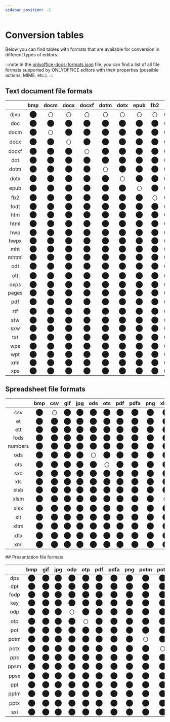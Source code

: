 ```yaml
---
sidebar_position: -2
---
```


# Conversion tables

Below you can find tables with formats that are available for conversion in different types of editors.

:::note
In the [onlyoffice-docs-formats.json](https://github.com/ONLYOFFICE/document-formats/blob/master/onlyoffice-docs-formats.json) file, you can find a list of all file formats supported by ONLYOFFICE editors with their properties (possible actions, MIME, etc.).
:::

## Text document file formats
<div className="conversion-table">

|       |   bmp    |   docm   |   docx   |  docxf   |   dotm   |   dotx   |   epub   |   fb2    |   gif    |   html   |   jpg    |   odt    |   ott    |   pdf    |   pdfa   |   png    |   rtf    |   txt    |
|:-----:|:--------:|:--------:|:--------:|:--------:|:--------:|:--------:|:--------:|:--------:|:--------:|:--------:|:--------:|:--------:|:--------:|:--------:|:--------:|:--------:|:--------:|:--------:|
| djvu  | &#x2B24; | &#x3007; | &#x3007; | &#x3007; | &#x3007; | &#x3007; | &#x3007; | &#x3007; | &#x2B24; | &#x3007; | &#x2B24; | &#x3007; | &#x3007; | &#x2B24; | &#x2B24; | &#x2B24; | &#x3007; | &#x3007; |
|  doc  | &#x2B24; | &#x2B24; | &#x2B24; | &#x2B24; | &#x2B24; | &#x2B24; | &#x2B24; | &#x2B24; | &#x2B24; | &#x2B24; | &#x2B24; | &#x2B24; | &#x2B24; | &#x2B24; | &#x2B24; | &#x2B24; | &#x2B24; | &#x2B24; |
| docm  | &#x2B24; | &#x3007; | &#x2B24; | &#x2B24; | &#x2B24; | &#x2B24; | &#x2B24; | &#x2B24; | &#x2B24; | &#x2B24; | &#x2B24; | &#x2B24; | &#x2B24; | &#x2B24; | &#x2B24; | &#x2B24; | &#x2B24; | &#x2B24; |
| docx  | &#x2B24; | &#x2B24; | &#x3007; | &#x2B24; | &#x2B24; | &#x2B24; | &#x2B24; | &#x2B24; | &#x2B24; | &#x2B24; | &#x2B24; | &#x2B24; | &#x2B24; | &#x2B24; | &#x2B24; | &#x2B24; | &#x2B24; | &#x2B24; |
| docxf | &#x2B24; | &#x2B24; | &#x2B24; | &#x3007; | &#x2B24; | &#x2B24; | &#x2B24; | &#x2B24; | &#x2B24; | &#x2B24; | &#x2B24; | &#x2B24; | &#x2B24; | &#x2B24; | &#x2B24; | &#x2B24; | &#x2B24; | &#x2B24; |
|  dot  | &#x2B24; | &#x2B24; | &#x2B24; | &#x2B24; | &#x2B24; | &#x2B24; | &#x2B24; | &#x2B24; | &#x2B24; | &#x2B24; | &#x2B24; | &#x2B24; | &#x2B24; | &#x2B24; | &#x2B24; | &#x2B24; | &#x2B24; | &#x2B24; |
| dotm  | &#x2B24; | &#x2B24; | &#x2B24; | &#x2B24; | &#x3007; | &#x2B24; | &#x2B24; | &#x2B24; | &#x2B24; | &#x2B24; | &#x2B24; | &#x2B24; | &#x2B24; | &#x2B24; | &#x2B24; | &#x2B24; | &#x2B24; | &#x2B24; |
| dotx  | &#x2B24; | &#x2B24; | &#x2B24; | &#x2B24; | &#x2B24; | &#x3007; | &#x2B24; | &#x2B24; | &#x2B24; | &#x2B24; | &#x2B24; | &#x2B24; | &#x2B24; | &#x2B24; | &#x2B24; | &#x2B24; | &#x2B24; | &#x2B24; |
| epub  | &#x2B24; | &#x2B24; | &#x2B24; | &#x2B24; | &#x2B24; | &#x2B24; | &#x3007; | &#x2B24; | &#x2B24; | &#x2B24; | &#x2B24; | &#x2B24; | &#x2B24; | &#x2B24; | &#x2B24; | &#x2B24; | &#x2B24; | &#x2B24; |
|  fb2  | &#x2B24; | &#x2B24; | &#x2B24; | &#x2B24; | &#x2B24; | &#x2B24; | &#x2B24; | &#x3007; | &#x2B24; | &#x2B24; | &#x2B24; | &#x2B24; | &#x2B24; | &#x2B24; | &#x2B24; | &#x2B24; | &#x2B24; | &#x2B24; |
| fodt  | &#x2B24; | &#x2B24; | &#x2B24; | &#x2B24; | &#x2B24; | &#x2B24; | &#x2B24; | &#x2B24; | &#x2B24; | &#x2B24; | &#x2B24; | &#x2B24; | &#x2B24; | &#x2B24; | &#x2B24; | &#x2B24; | &#x2B24; | &#x2B24; |
|  htm  | &#x2B24; | &#x2B24; | &#x2B24; | &#x2B24; | &#x2B24; | &#x2B24; | &#x2B24; | &#x2B24; | &#x2B24; | &#x2B24; | &#x2B24; | &#x2B24; | &#x2B24; | &#x2B24; | &#x2B24; | &#x2B24; | &#x2B24; | &#x2B24; |
| html  | &#x2B24; | &#x2B24; | &#x2B24; | &#x2B24; | &#x2B24; | &#x2B24; | &#x2B24; | &#x2B24; | &#x2B24; | &#x3007; | &#x2B24; | &#x2B24; | &#x2B24; | &#x2B24; | &#x2B24; | &#x2B24; | &#x2B24; | &#x2B24; |
|  hwp  | &#x2B24; | &#x2B24; | &#x2B24; | &#x2B24; | &#x2B24; | &#x2B24; | &#x2B24; | &#x2B24; | &#x2B24; | &#x2B24; | &#x2B24; | &#x2B24; | &#x2B24; | &#x2B24; | &#x2B24; | &#x2B24; | &#x2B24; | &#x2B24; |
| hwpx  | &#x2B24; | &#x2B24; | &#x2B24; | &#x2B24; | &#x2B24; | &#x2B24; | &#x2B24; | &#x2B24; | &#x2B24; | &#x2B24; | &#x2B24; | &#x2B24; | &#x2B24; | &#x2B24; | &#x2B24; | &#x2B24; | &#x2B24; | &#x2B24; |
|  mht  | &#x2B24; | &#x2B24; | &#x2B24; | &#x2B24; | &#x2B24; | &#x2B24; | &#x2B24; | &#x2B24; | &#x2B24; | &#x2B24; | &#x2B24; | &#x2B24; | &#x2B24; | &#x2B24; | &#x2B24; | &#x2B24; | &#x2B24; | &#x2B24; |
| mhtml | &#x2B24; | &#x2B24; | &#x2B24; | &#x2B24; | &#x2B24; | &#x2B24; | &#x2B24; | &#x2B24; | &#x2B24; | &#x2B24; | &#x2B24; | &#x2B24; | &#x2B24; | &#x2B24; | &#x2B24; | &#x2B24; | &#x2B24; | &#x2B24; |
|  odt  | &#x2B24; | &#x2B24; | &#x2B24; | &#x2B24; | &#x2B24; | &#x2B24; | &#x2B24; | &#x2B24; | &#x2B24; | &#x2B24; | &#x2B24; | &#x3007; | &#x2B24; | &#x2B24; | &#x2B24; | &#x2B24; | &#x2B24; | &#x2B24; |
|  ott  | &#x2B24; | &#x2B24; | &#x2B24; | &#x2B24; | &#x2B24; | &#x2B24; | &#x2B24; | &#x2B24; | &#x2B24; | &#x2B24; | &#x3007; | &#x2B24; | &#x3007; | &#x2B24; | &#x2B24; | &#x2B24; | &#x2B24; | &#x2B24; |
| oxps  | &#x2B24; | &#x2B24; | &#x2B24; | &#x2B24; | &#x2B24; | &#x2B24; | &#x2B24; | &#x2B24; | &#x2B24; | &#x2B24; | &#x2B24; | &#x2B24; | &#x2B24; | &#x2B24; | &#x2B24; | &#x2B24; | &#x2B24; | &#x2B24; |
| pages | &#x2B24; | &#x2B24; | &#x2B24; | &#x2B24; | &#x2B24; | &#x2B24; | &#x2B24; | &#x2B24; | &#x2B24; | &#x2B24; | &#x2B24; | &#x2B24; | &#x2B24; | &#x2B24; | &#x2B24; | &#x2B24; | &#x2B24; | &#x2B24; |
|  pdf  | &#x2B24; | &#x2B24; | &#x2B24; | &#x2B24; | &#x2B24; | &#x2B24; | &#x2B24; | &#x2B24; | &#x2B24; | &#x2B24; | &#x2B24; | &#x2B24; | &#x2B24; | &#x3007; | &#x2B24; | &#x2B24; | &#x2B24; | &#x2B24; |
|  rtf  | &#x2B24; | &#x2B24; | &#x2B24; | &#x2B24; | &#x2B24; | &#x2B24; | &#x2B24; | &#x2B24; | &#x2B24; | &#x2B24; | &#x2B24; | &#x2B24; | &#x2B24; | &#x2B24; | &#x2B24; | &#x2B24; | &#x3007; | &#x2B24; |
|  stw  | &#x2B24; | &#x2B24; | &#x2B24; | &#x2B24; | &#x2B24; | &#x2B24; | &#x2B24; | &#x2B24; | &#x2B24; | &#x2B24; | &#x2B24; | &#x2B24; | &#x2B24; | &#x2B24; | &#x2B24; | &#x2B24; | &#x2B24; | &#x2B24; |
|  sxw  | &#x2B24; | &#x2B24; | &#x2B24; | &#x2B24; | &#x2B24; | &#x2B24; | &#x2B24; | &#x2B24; | &#x2B24; | &#x2B24; | &#x2B24; | &#x2B24; | &#x2B24; | &#x2B24; | &#x2B24; | &#x2B24; | &#x2B24; | &#x2B24; |
|  txt  | &#x2B24; | &#x2B24; | &#x2B24; | &#x2B24; | &#x2B24; | &#x2B24; | &#x2B24; | &#x2B24; | &#x2B24; | &#x2B24; | &#x2B24; | &#x2B24; | &#x2B24; | &#x2B24; | &#x2B24; | &#x2B24; | &#x2B24; | &#x3007; |
|  wps  | &#x2B24; | &#x2B24; | &#x2B24; | &#x2B24; | &#x2B24; | &#x2B24; | &#x2B24; | &#x2B24; | &#x2B24; | &#x2B24; | &#x2B24; | &#x2B24; | &#x2B24; | &#x2B24; | &#x2B24; | &#x2B24; | &#x2B24; | &#x2B24; |
|  wpt  | &#x2B24; | &#x2B24; | &#x2B24; | &#x2B24; | &#x2B24; | &#x2B24; | &#x2B24; | &#x2B24; | &#x2B24; | &#x2B24; | &#x2B24; | &#x2B24; | &#x2B24; | &#x2B24; | &#x2B24; | &#x2B24; | &#x2B24; | &#x2B24; |
|  xml  | &#x2B24; | &#x2B24; | &#x2B24; | &#x2B24; | &#x2B24; | &#x2B24; | &#x2B24; | &#x2B24; | &#x2B24; | &#x2B24; | &#x2B24; | &#x2B24; | &#x2B24; | &#x2B24; | &#x2B24; | &#x2B24; | &#x2B24; | &#x2B24; |
|  xps  | &#x2B24; | &#x2B24; | &#x2B24; | &#x2B24; | &#x2B24; | &#x2B24; | &#x2B24; | &#x2B24; | &#x2B24; | &#x2B24; | &#x2B24; | &#x2B24; | &#x2B24; | &#x2B24; | &#x2B24; | &#x2B24; | &#x2B24; | &#x2B24; |

</div>

## Spreadsheet file formats
<div className="conversion-table">

|         |   bmp    |   csv    |   gif    |   jpg    |   ods    |   ots    |   pdf    |   pdfa   |   png    |   xlsm   |   xlsx   |   xltm   |   xltx   |
|:-------:|:--------:|:--------:|:--------:|:--------:|:--------:|:--------:|:--------:|:--------:|:--------:|:--------:|:--------:|:--------:|:--------:|
|   csv   | &#x2B24; | &#x3007; | &#x2B24; | &#x2B24; | &#x2B24; | &#x2B24; | &#x2B24; | &#x2B24; | &#x2B24; | &#x2B24; | &#x2B24; | &#x2B24; | &#x2B24; |
|   et    | &#x2B24; | &#x2B24; | &#x2B24; | &#x2B24; | &#x2B24; | &#x2B24; | &#x2B24; | &#x2B24; | &#x2B24; | &#x2B24; | &#x2B24; | &#x2B24; | &#x2B24; |
|   ett   | &#x2B24; | &#x2B24; | &#x2B24; | &#x2B24; | &#x2B24; | &#x2B24; | &#x2B24; | &#x2B24; | &#x2B24; | &#x2B24; | &#x2B24; | &#x2B24; | &#x2B24; |
|  fods   | &#x2B24; | &#x2B24; | &#x2B24; | &#x2B24; | &#x2B24; | &#x2B24; | &#x2B24; | &#x2B24; | &#x2B24; | &#x2B24; | &#x2B24; | &#x2B24; | &#x2B24; |
| numbers | &#x2B24; | &#x2B24; | &#x2B24; | &#x2B24; | &#x2B24; | &#x2B24; | &#x2B24; | &#x2B24; | &#x2B24; | &#x2B24; | &#x2B24; | &#x2B24; | &#x2B24; |
|   ods   | &#x2B24; | &#x2B24; | &#x2B24; | &#x2B24; | &#x3007; | &#x2B24; | &#x2B24; | &#x2B24; | &#x2B24; | &#x2B24; | &#x2B24; | &#x2B24; | &#x2B24; |
|   ots   | &#x2B24; | &#x2B24; | &#x2B24; | &#x2B24; | &#x2B24; | &#x3007; | &#x2B24; | &#x2B24; | &#x2B24; | &#x2B24; | &#x2B24; | &#x2B24; | &#x2B24; |
|   sxc   | &#x2B24; | &#x2B24; | &#x2B24; | &#x2B24; | &#x2B24; | &#x2B24; | &#x2B24; | &#x2B24; | &#x2B24; | &#x2B24; | &#x2B24; | &#x2B24; | &#x2B24; |
|   xls   | &#x2B24; | &#x2B24; | &#x2B24; | &#x2B24; | &#x2B24; | &#x2B24; | &#x2B24; | &#x2B24; | &#x2B24; | &#x2B24; | &#x2B24; | &#x2B24; | &#x2B24; |
|  xlsb   | &#x2B24; | &#x2B24; | &#x2B24; | &#x2B24; | &#x2B24; | &#x2B24; | &#x2B24; | &#x2B24; | &#x2B24; | &#x2B24; | &#x2B24; | &#x2B24; | &#x2B24; |
|  xlsm   | &#x2B24; | &#x2B24; | &#x2B24; | &#x2B24; | &#x2B24; | &#x2B24; | &#x2B24; | &#x2B24; | &#x2B24; | &#x3007; | &#x2B24; | &#x2B24; | &#x2B24; |
|  xlsx   | &#x2B24; | &#x2B24; | &#x2B24; | &#x2B24; | &#x2B24; | &#x2B24; | &#x2B24; | &#x2B24; | &#x2B24; | &#x2B24; | &#x3007; | &#x2B24; | &#x2B24; |
|   xlt   | &#x2B24; | &#x2B24; | &#x2B24; | &#x2B24; | &#x2B24; | &#x2B24; | &#x2B24; | &#x2B24; | &#x2B24; | &#x2B24; | &#x2B24; | &#x2B24; | &#x2B24; |
|  xltm   | &#x2B24; | &#x2B24; | &#x2B24; | &#x2B24; | &#x2B24; | &#x2B24; | &#x2B24; | &#x2B24; | &#x2B24; | &#x2B24; | &#x2B24; | &#x3007; | &#x2B24; |
|  xltx   | &#x2B24; | &#x2B24; | &#x2B24; | &#x2B24; | &#x2B24; | &#x2B24; | &#x2B24; | &#x2B24; | &#x2B24; | &#x2B24; | &#x2B24; | &#x2B24; | &#x3007; |
|   xml   | &#x2B24; | &#x2B24; | &#x2B24; | &#x2B24; | &#x2B24; | &#x2B24; | &#x2B24; | &#x2B24; | &#x2B24; | &#x2B24; | &#x2B24; | &#x2B24; | &#x2B24; |

</div>
## Presentation file formats
<div className="conversion-table">

|      |   bmp    |   gif    |   jpg    |   odp    |   otp    |   pdf    |   pdfa   |   png    |   potm   |   potx   |   ppsm   |   ppsx   |   pptm   |   pptx   |
|:----:|:--------:|:--------:|:--------:|:--------:|:--------:|:--------:|:--------:|:--------:|:--------:|:--------:|:--------:|:--------:|:--------:|:--------:|
| dps  | &#x2B24; | &#x2B24; | &#x2B24; | &#x2B24; | &#x2B24; | &#x2B24; | &#x2B24; | &#x2B24; | &#x2B24; | &#x2B24; | &#x2B24; | &#x2B24; | &#x2B24; | &#x2B24; |
| dpt  | &#x2B24; | &#x2B24; | &#x2B24; | &#x2B24; | &#x2B24; | &#x2B24; | &#x2B24; | &#x2B24; | &#x2B24; | &#x2B24; | &#x2B24; | &#x2B24; | &#x2B24; | &#x2B24; |
| fodp | &#x2B24; | &#x2B24; | &#x2B24; | &#x2B24; | &#x2B24; | &#x2B24; | &#x2B24; | &#x2B24; | &#x2B24; | &#x2B24; | &#x2B24; | &#x2B24; | &#x2B24; | &#x2B24; |
| key  | &#x2B24; | &#x2B24; | &#x2B24; | &#x2B24; | &#x2B24; | &#x2B24; | &#x2B24; | &#x2B24; | &#x2B24; | &#x2B24; | &#x2B24; | &#x2B24; | &#x2B24; | &#x2B24; |
| odp  | &#x2B24; | &#x2B24; | &#x2B24; | &#x3007; | &#x2B24; | &#x2B24; | &#x2B24; | &#x2B24; | &#x2B24; | &#x2B24; | &#x2B24; | &#x2B24; | &#x2B24; | &#x2B24; |
| otp  | &#x2B24; | &#x2B24; | &#x2B24; | &#x2B24; | &#x3007; | &#x2B24; | &#x2B24; | &#x2B24; | &#x2B24; | &#x2B24; | &#x2B24; | &#x2B24; | &#x2B24; | &#x2B24; |
| pot  | &#x2B24; | &#x2B24; | &#x2B24; | &#x2B24; | &#x2B24; | &#x2B24; | &#x2B24; | &#x2B24; | &#x2B24; | &#x2B24; | &#x2B24; | &#x2B24; | &#x2B24; | &#x2B24; |
| potm | &#x2B24; | &#x2B24; | &#x2B24; | &#x2B24; | &#x2B24; | &#x2B24; | &#x2B24; | &#x2B24; | &#x3007; | &#x2B24; | &#x2B24; | &#x2B24; | &#x2B24; | &#x2B24; |
| potx | &#x2B24; | &#x2B24; | &#x2B24; | &#x2B24; | &#x2B24; | &#x2B24; | &#x2B24; | &#x2B24; | &#x2B24; | &#x3007; | &#x2B24; | &#x2B24; | &#x2B24; | &#x2B24; |
| pps  | &#x2B24; | &#x2B24; | &#x2B24; | &#x2B24; | &#x2B24; | &#x2B24; | &#x2B24; | &#x2B24; | &#x2B24; | &#x2B24; | &#x2B24; | &#x2B24; | &#x2B24; | &#x2B24; |
| ppsm | &#x2B24; | &#x2B24; | &#x2B24; | &#x2B24; | &#x2B24; | &#x2B24; | &#x2B24; | &#x2B24; | &#x2B24; | &#x2B24; | &#x3007; | &#x2B24; | &#x2B24; | &#x2B24; |
| ppsx | &#x2B24; | &#x2B24; | &#x2B24; | &#x2B24; | &#x2B24; | &#x2B24; | &#x2B24; | &#x2B24; | &#x2B24; | &#x2B24; | &#x2B24; | &#x3007; | &#x2B24; | &#x2B24; |
| ppt  | &#x2B24; | &#x2B24; | &#x2B24; | &#x2B24; | &#x2B24; | &#x2B24; | &#x2B24; | &#x2B24; | &#x2B24; | &#x2B24; | &#x2B24; | &#x2B24; | &#x2B24; | &#x2B24; |
| pptm | &#x2B24; | &#x2B24; | &#x2B24; | &#x2B24; | &#x2B24; | &#x2B24; | &#x2B24; | &#x2B24; | &#x2B24; | &#x2B24; | &#x2B24; | &#x2B24; | &#x3007; | &#x2B24; |
| pptx | &#x2B24; | &#x2B24; | &#x2B24; | &#x2B24; | &#x2B24; | &#x2B24; | &#x2B24; | &#x2B24; | &#x2B24; | &#x2B24; | &#x2B24; | &#x2B24; | &#x2B24; | &#x3007; |
| sxi  | &#x2B24; | &#x2B24; | &#x2B24; | &#x2B24; | &#x2B24; | &#x2B24; | &#x2B24; | &#x2B24; | &#x2B24; | &#x2B24; | &#x2B24; | &#x2B24; | &#x2B24; | &#x2B24; |

</div>
<!--
## Diagram document file formats
<div className="conversion-table">

|      |   bmp    |   gif    |   jpg    |   pdf    |  pdfa    |   png    |
| ---- |:--------:|:--------:|:--------:|:--------:|:--------:|:--------:|
| vsdm |&#x2B24; |&#x2B24; |&#x2B24; |&#x2B24; |&#x2B24; |&#x2B24;|
| vsdx |&#x2B24; |&#x2B24; |&#x2B24; |&#x2B24; |&#x2B24; |&#x2B24;|
| vssm |&#x2B24; |&#x2B24; |&#x2B24; |&#x2B24; |&#x2B24; |&#x2B24;|
| vssx |&#x2B24;|&#x2B24;|&#x2B24;|&#x2B24;|&#x2B24;|&#x2B24;|
| vstm |&#x2B24;|&#x2B24;|&#x2B24;|&#x2B24;|&#x2B24;|&#x2B24;|
| vstx |&#x2B24;|&#x2B24;|&#x2B24;|&#x2B24;|&#x2B24;|&#x2B24;|

</div>
-->
